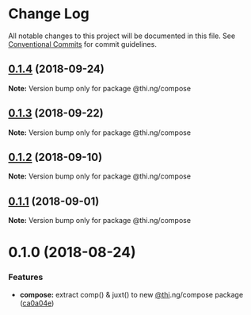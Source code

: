 # Change Log

All notable changes to this project will be documented in this file.
See [Conventional Commits](https://conventionalcommits.org) for commit guidelines.

<a name="0.1.4"></a>
## [0.1.4](https://github.com/thi-ng/umbrella/compare/@thi.ng/compose@0.1.3...@thi.ng/compose@0.1.4) (2018-09-24)

**Note:** Version bump only for package @thi.ng/compose





<a name="0.1.3"></a>
## [0.1.3](https://github.com/thi-ng/umbrella/compare/@thi.ng/compose@0.1.2...@thi.ng/compose@0.1.3) (2018-09-22)

**Note:** Version bump only for package @thi.ng/compose





<a name="0.1.2"></a>
## [0.1.2](https://github.com/thi-ng/umbrella/compare/@thi.ng/compose@0.1.1...@thi.ng/compose@0.1.2) (2018-09-10)

**Note:** Version bump only for package @thi.ng/compose





<a name="0.1.1"></a>
## [0.1.1](https://github.com/thi-ng/umbrella/compare/@thi.ng/compose@0.1.0...@thi.ng/compose@0.1.1) (2018-09-01)




**Note:** Version bump only for package @thi.ng/compose

<a name="0.1.0"></a>
# 0.1.0 (2018-08-24)


### Features

* **compose:** extract comp() & juxt() to new [@thi](https://github.com/thi).ng/compose package ([ca0a04e](https://github.com/thi-ng/umbrella/commit/ca0a04e))
